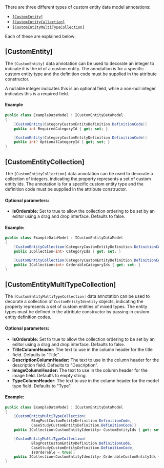 ﻿There are three different types of custom entity data model annotations:

- [`[CustomEntity]`](#customentity)
- [`[CustomEntityCollection]`](#customentitycollection)
- [`[CustomEntityMultiTypeCollection]`](#customentitymultitypecollection)

Each of these are explained below:

## [CustomEntity]

The `[CustomEntity]` data annotation can be used to decorate an integer to indicate it is the id of a custom entity. The annotation is for a specific custom entity type and the definition code must be supplied in the attribute constructor.

A nullable integer indicates this is an optional field, while a non-null integer indicates this is a required field. 

#### Example

```csharp
public class ExampleDataModel : ICustomEntityDataModel
{
    [CustomEntity(CategoryCustomEntityDefinition.DefinitionCode)]
    public int RequiredCategoryId { get; set; }

    [CustomEntity(CategoryCustomEntityDefinition.DefinitionCode)]
    public int? OptionalCategoryId { get; set; }
}
```

## [CustomEntityCollection]

The `[CustomEntityCollection]` data annotation can be used to decorate a collection of integers, indicating the property represents a set of custom entity ids. The annotation is for a specific custom entity type and the definition code must be supplied in the attribute constructor.

#### Optional parameters:

- **IsOrderable:** Set to true to allow the collection ordering to be set by an editor using a drag and drop interface. Defaults to false.

#### Example:

```csharp
public class ExampleDataModel : ICustomEntityDataModel
{
    [CustomEntityCollection(CategoryCustomEntityDefinition.DefinitionCode)]
    public ICollection<int> CategoryIds { get; set; }

    [CustomEntityCollection(CategoryCustomEntityDefinition.DefinitionCode, IsOrderable = true)]
    public ICollection<int> OrderableCategoryIds { get; set; }
}
```

## [CustomEntityMultiTypeCollection]

The `[CustomEntityMultiTypeCollection]` data annotation can be used to decorate a collection of `CustomEntityIdentity` objects, indicating the property represents a set of custom entities of mixed types. The entity types must be defined in the attribute constructor by passing in custom entity definition codes.

#### Optional parameters:

- **IsOrderable:** Set to true to allow the collection ordering to be set by an editor using a drag and drop interface. Defaults to false.
- **TitleColumnHeader:** The text to use in the column header for the title field. Defaults to "Title".
- **DescriptionColumnHeader:** The text to use in the column header for the description field. Defaults to "Description".
- **ImageColumnHeader:** The text to use in the column header for the image field. Defaults to empty string.
- **TypeColumnHeader:** The text to use in the column header for the model type field. Defaults to "Type".

#### Example:

```csharp
public class ExampleDataModel : ICustomEntityDataModel
{
    [CustomEntityMultiTypeCollection(
            BlogPostCustomEntityDefinition.DefinitionCode, 
            CaseStudyCustomEntityDefinition.DefinitionCode)]
    public ICollection<CustomEntityIdentity> CustomEntityIds { get; set; }

    [CustomEntityMultiTypeCollection(
            BlogPostCustomEntityDefinition.DefinitionCode, 
            CaseStudyCustomEntityDefinition.DefinitionCode, 
            IsOrderable = true)]
    public ICollection<CustomEntityIdentity> OrderableCustomEntityIds { get; set; }
}
```